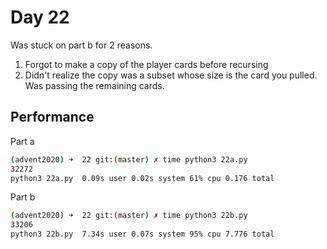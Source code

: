 # Day 22

Was stuck on part b for 2 reasons.
1. Forgot to make a copy of the player cards before recursing
2. Didn't realize the copy was a subset whose size is the card you pulled. 
     Was passing the remaining cards.

## Performance
Part a
```bash
(advent2020) ➜  22 git:(master) ✗ time python3 22a.py
32272
python3 22a.py  0.09s user 0.02s system 61% cpu 0.176 total
```

Part b
```bash
(advent2020) ➜  22 git:(master) ✗ time python3 22b.py
33206
python3 22b.py  7.34s user 0.07s system 95% cpu 7.776 total
```
